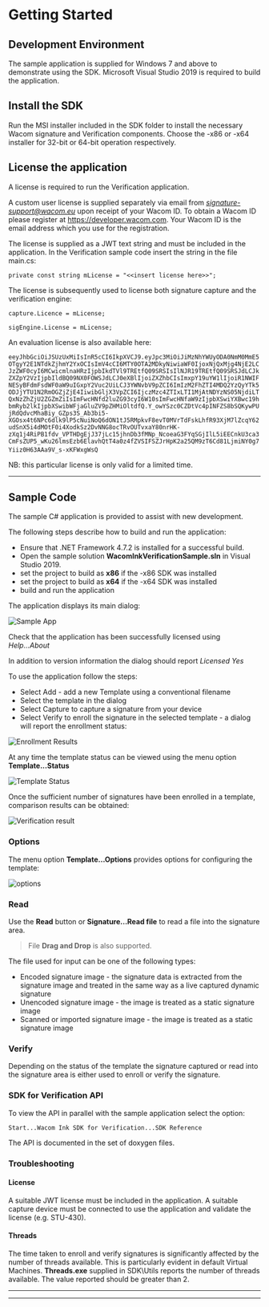 # Getting Started 

## Development Environment

The sample application is supplied for Windows 7 and above to demonstrate using the SDK.
Microsoft Visual Studio 2019 is required to build the application.


## Install the SDK

Run the MSI installer included in the SDK folder to install the necessary Wacom signature and
Verification components. Choose the -x86 or -x64 installer for 32-bit or 64-bit operation
respectively.

## License the application
A license is required to run the Verification application.

A custom user license is supplied separately via email from *signature-support@wacom.eu* upon receipt of your Wacom ID.
To obtain a Wacom ID please register at https://developer.wacom.com. Your Wacom ID is the email address which you use for the registration.

The license is supplied as a JWT text string and must be included in the application. In the
Verification sample code insert the string in the file main.cs:

```
private const string mLicense = "<<insert license here>>";
```

The license is subsequently used to license both signature capture and the verification engine:

```
capture.Licence = mLicense;

sigEngine.License = mLicense;
```

An evaluation license is also available here:

```eeyJhbGciOiJSUzUxMiIsInR5cCI6IkpXVCJ9.eyJpc3MiOiJiMzNhYWUyODA0NmM0MmE5OTgyY2E1NTdkZjhmY2YxOCIsImV4cCI6MTY0OTA2MDkyNiwiaWF0IjoxNjQxMjg4NjE2LCJzZWF0cyI6MCwicmlnaHRzIjpbIkdTVl9TREtfQ09SRSIsIlNJR19TREtfQ09SRSJdLCJkZXZpY2VzIjpbIldBQ09NX0FOWSJdLCJ0eXBlIjoiZXZhbCIsImxpY19uYW1lIjoiR1NWIFNESyBFdmFsdWF0aW9uIGxpY2Vuc2UiLCJ3YWNvbV9pZCI6ImIzM2FhZTI4MDQ2YzQyYTk5ODJjYTU1N2RmOGZjZjE4IiwibGljX3VpZCI6IjczMzc4ZTIxLTI1MjAtNDYzNS05NjdiLTQxNzZhZjU2ZGZmZiIsImFwcHNfd2luZG93cyI6W10sImFwcHNfaW9zIjpbXSwiYXBwc19hbmRyb2lkIjpbXSwibWFjaGluZV9pZHMiOltdfQ.Y_owYSzc0CZDtVc4pINFZS8bSQKywPUjRdQdvcMhaBiy_GZps3S_Ab3bi5-XGOsx4t6NPc6dlk9lP5cNuiNoQ6dON1tJ5RMpkvF8evT0MVrTdFskLhfR93XjM7lZcqY62udSnX5i4dMOtF0i4XodkSz2DvNNG8ocTRvOUTvxaY80nrHK-zXq1j4RiPB1fdv_VPTHDgEjJ37jLc15jhnDb3fMNp_NcoeaG3FYqSGjIlL5iEECnkU3ca3CmFsZUP5_wKu26lmsEzb6ElavhQtT4a0z4fZVSIFSZJrHpK2a25QM9zT6Cd81LjmiNY0g7Yiiz0H63AAa9V_s-xKFWxgWsQ```  

 NB: this particular license is only valid for a limited time. 

----
## Sample Code

The sample C# application is provided to assist with new development.

The following steps describe how to build and run the application:

* Ensure that .NET Framework 4.7.2 is installed for a successful build.
* Open the sample solution **WacomInkVerificationSample.sln** in Visual Studio 2019.
* set the project to build as **x86** if the -x86 SDK was installed
* set the project to build as **x64** if the -x64 SDK was installed
* build and run the application

The application displays its main dialog:

![Sample App](media/SampleApp.png)

Check that the application has been successfully licensed using *Help...About*

In addition to version information the dialog should report *Licensed Yes*

To use the application follow the steps:

* Select Add - add a new Template using a conventional filename
* Select the template in the dialog
* Select Capture to capture a signature from your device
* Select Verify to enroll the signature in the selected template - a dialog will report the enrollment status:

![Enrollment Results](media/EnrollmentResult.png)

At any time the template status can be viewed using the menu option **Template...Status**

![Template Status](media/TemplateStatus.png)

Once the sufficient number of signatures have been enrolled in a template, comparison results can be obtained:

![Verification result](media/VerifyResult.png)

### Options

The menu option **Template...Options** provides options for configuring the template:

![options](media/Options.png)

### Read

Use the **Read** button or **Signature...Read file** to read a file into the signature area.

>  File **Drag and Drop** is also supported.

The file used for input can be one of the following types:

* Encoded signature image - the signature data is extracted from the signature image and treated in the same way as a live captured dynamic signature
* Unencoded signature image - the image is treated as a static signature image
* Scanned or imported signature image - the image is treated as a static signature image

### Verify

Depending on the status of the template the signature captured or read into the signature area is either used to enroll or verify the signature.

### SDK for Verification API

To view the API in parallel with the sample application select the option:
```
Start...Wacom Ink SDK for Verification...SDK Reference
```
The API is documented in the set of doxygen files.


### Troubleshooting

#### License

A suitable JWT license must be included in the application. A suitable capture device must be
connected to use the application and validate the license (e.g. STU-430).

#### Threads

The time taken to enroll and verify signatures is significantly affected by the number of threads available. This is particularly evident in default Virtual Machines.
**Threads.exe** supplied in SDK\Utils reports the number of threads available. The value reported should be greater than 2.


----
----



